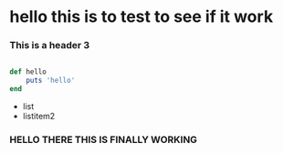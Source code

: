 # hello this is to test to see if it work

### This is a header 3

```ruby

def hello
	puts 'hello'
end

```

* list
* listitem2

### HELLO THERE THIS IS FINALLY WORKING
